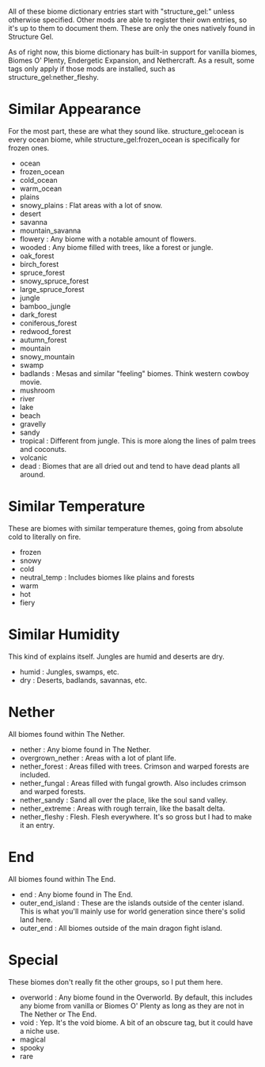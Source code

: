 All of these biome dictionary entries start with "structure_gel:" unless otherwise specified. Other mods are able to register their own entries, so it's up to them to document them. These are only the ones natively found in Structure Gel.

As of right now, this biome dictionary has built-in support for vanilla biomes, Biomes O' Plenty, Endergetic Expansion, and Nethercraft. As a result, some tags only apply if those mods are installed, such as structure_gel:nether_fleshy.

# Similar Appearance
For the most part, these are what they sound like. structure_gel:ocean is every ocean biome, while structure_gel:frozen_ocean is specifically for frozen ones.
- ocean
- frozen_ocean
- cold_ocean
- warm_ocean
- plains
- snowy_plains : Flat areas with a lot of snow.
- desert
- savanna
- mountain_savanna
- flowery : Any biome with a notable amount of flowers.
- wooded : Any biome filled with trees, like a forest or jungle.
- oak_forest
- birch_forest
- spruce_forest
- snowy_spruce_forest
- large_spruce_forest
- jungle
- bamboo_jungle
- dark_forest
- coniferous_forest
- redwood_forest
- autumn_forest
- mountain
- snowy_mountain
- swamp
- badlands : Mesas and similar "feeling" biomes. Think western cowboy movie.
- mushroom
- river
- lake
- beach
- gravelly
- sandy
- tropical : Different from jungle. This is more along the lines of palm trees and coconuts.
- volcanic
- dead : Biomes that are all dried out and tend to have dead plants all around.

# Similar Temperature
These are biomes with similar temperature themes, going from absolute cold to literally on fire.
- frozen
- snowy
- cold
- neutral_temp : Includes biomes like plains and forests
- warm
- hot
- fiery

# Similar Humidity
This kind of explains itself. Jungles are humid and deserts are dry.
- humid : Jungles, swamps, etc.
- dry : Deserts, badlands, savannas, etc.

# Nether
All biomes found within The Nether.
- nether : Any biome found in The Nether.
- overgrown_nether : Areas with a lot of plant life.
- nether_forest : Areas filled with trees. Crimson and warped forests are included.
- nether_fungal : Areas filled with fungal growth. Also includes crimson and warped forests.
- nether_sandy : Sand all over the place, like the soul sand valley.
- nether_extreme : Areas with rough terrain, like the basalt delta.
- nether_fleshy : Flesh. Flesh everywhere. It's so gross but I had to make it an entry.

# End
All biomes found within The End.
- end : Any biome found in The End.
- outer_end_island : These are the islands outside of the center island. This is what you'll mainly use for world generation since there's solid land here.
- outer_end : All biomes outside of the main dragon fight island.

# Special
These biomes don't really fit the other groups, so I put them here.
- overworld : Any biome found in the Overworld. By default, this includes any biome from vanilla or Biomes O' Plenty as long as they are not in The Nether or The End.
- void : Yep. It's the void biome. A bit of an obscure tag, but it could have a niche use.
- magical
- spooky
- rare